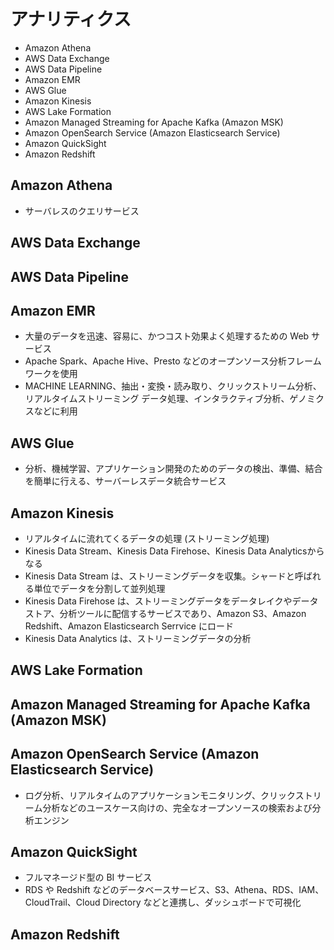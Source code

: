 # アナリティクス

* Amazon Athena
* AWS Data Exchange
* AWS Data Pipeline
* Amazon EMR
* AWS Glue
* Amazon Kinesis
* AWS Lake Formation
* Amazon Managed Streaming for Apache Kafka (Amazon MSK)
* Amazon OpenSearch Service (Amazon Elasticsearch Service)
* Amazon QuickSight
* Amazon Redshift

## Amazon Athena
* サーバレスのクエリサービス

## AWS Data Exchange

## AWS Data Pipeline

## Amazon EMR
* 大量のデータを迅速、容易に、かつコスト効果よく処理するための Web サービス
* Apache Spark、Apache Hive、Presto などのオープンソース分析フレームワークを使用
* MACHINE LEARNING、抽出・変換・読み取り、クリックストリーム分析、リアルタイムストリーミング データ処理、インタラクティブ分析、ゲノミクスなどに利用

## AWS Glue
* 分析、機械学習、アプリケーション開発のためのデータの検出、準備、結合を簡単に行える、サーバーレスデータ統合サービス

## Amazon Kinesis
* リアルタイムに流れてくるデータの処理 (ストリーミング処理)
* Kinesis Data Stream、Kinesis Data Firehose、Kinesis Data Analyticsからなる
* Kinesis Data Stream は、ストリーミングデータを収集。シャードと呼ばれる単位でデータを分割して並列処理
* Kinesis Data Firehose は、ストリーミングデータをデータレイクやデータストア、分析ツールに配信するサービスであり、Amazon S3、Amazon Redshift、Amazon Elasticsearch Serrvice にロード
* Kinesis Data Analytics は、ストリーミングデータの分析

## AWS Lake Formation

## Amazon Managed Streaming for Apache Kafka (Amazon MSK)

## Amazon OpenSearch Service (Amazon Elasticsearch Service)
* ログ分析、リアルタイムのアプリケーションモニタリング、クリックストリーム分析などのユースケース向けの、完全なオープンソースの検索および分析エンジン

## Amazon QuickSight
* フルマネージド型の BI サービス
* RDS や Redshift などのデータベースサービス、S3、Athena、RDS、IAM、CloudTrail、Cloud Directory などと連携し、ダッシュボードで可視化

## Amazon Redshift
